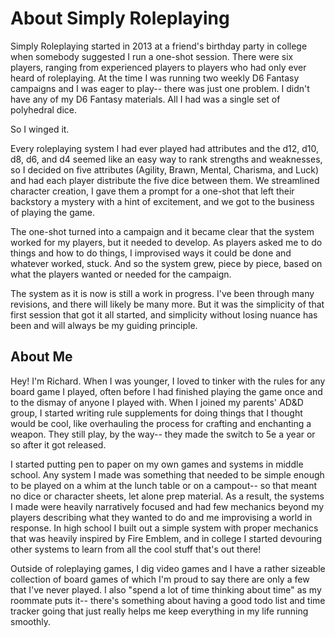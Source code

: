 # About Simply Roleplaying

Simply Roleplaying started in 2013 at a friend's birthday party in college when somebody suggested I run a one-shot session. There were six players, ranging from experienced players to players who had only ever heard of roleplaying. At the time I was running two weekly D6 Fantasy campaigns and I was eager to play-- there was just one problem. I didn't have any of my D6 Fantasy materials. All I had was a single set of polyhedral dice.

So I winged it.

Every roleplaying system I had ever played had attributes and the d12, d10, d8, d6, and d4 seemed like an easy way to rank strengths and weaknesses, so I decided on five attributes (Agility, Brawn, Mental, Charisma, and Luck) and had each player distribute the five dice between them. We streamlined character creation, I gave them a prompt for a one-shot that left their backstory a mystery with a hint of excitement, and we got to the business of playing the game.

The one-shot turned into a campaign and it became clear that the system worked for my players, but it needed to develop. As players asked me to do things and how to do things, I improvised ways it could be done and whatever worked, stuck. And so the system grew, piece by piece, based on what the players wanted or needed for the campaign.

The system as it is now is still a work in progress. I've been through many revisions, and there will likely be many more. But it was the simplicity of that first session that got it all started, and simplicity without losing nuance has been and will always be my guiding principle.

## About Me

Hey! I'm Richard. When I was younger, I loved to tinker with the rules for any board game I played, often before I had finished playing the game once and to the dismay of anyone I played with. When I joined my parents' AD&D group, I started writing rule supplements for doing things that I thought would be cool, like overhauling the process for crafting and enchanting a weapon. They still play, by the way-- they made the switch to 5e a year or so after it got released.

I started putting pen to paper on my own games and systems in middle school. Any system I made was something that needed to be simple enough to be played on a whim at the lunch table or on a campout-- so that meant no dice or character sheets, let alone prep material. As a result, the systems I made were heavily narratively focused and had few mechanics beyond my players describing what they wanted to do and me improvising a world in response. In high school I built out a simple system with proper mechanics that was heavily inspired by Fire Emblem, and in college I started devouring other systems to learn from all the cool stuff that's out there!

Outside of roleplaying games, I dig video games and I have a rather sizeable collection of board games of which I'm proud to say there are only a few that I've never played. I also "spend a lot of time thinking about time" as my roommate puts it-- there's something about having a good todo list and time tracker going that just really helps me keep everything in my life running smoothly.